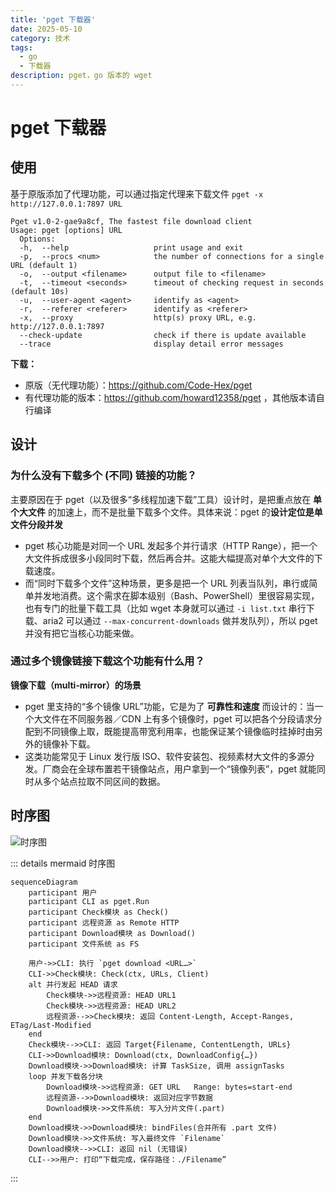 ```yaml
---
title: 'pget 下载器'
date: 2025-05-10
category: 技术
tags:
  - go
  - 下载器
description: pget，go 版本的 wget
---
```


# pget 下载器

## 使用

基于原版添加了代理功能，可以通过指定代理来下载文件 `pget -x http://127.0.0.1:7897 URL`

```shell{10}
Pget v1.0-2-gae9a8cf, The fastest file download client
Usage: pget [options] URL
  Options:
  -h,  --help                   print usage and exit
  -p,  --procs <num>            the number of connections for a single URL (default 1)
  -o,  --output <filename>      output file to <filename>
  -t,  --timeout <seconds>      timeout of checking request in seconds (default 10s)
  -u,  --user-agent <agent>     identify as <agent>
  -r,  --referer <referer>      identify as <referer>
  -x,  --proxy                  http(s) proxy URL, e.g. http://127.0.0.1:7897
  --check-update                check if there is update available
  --trace                       display detail error messages
```

**下载：**
- 原版（无代理功能）：https://github.com/Code-Hex/pget
- 有代理功能的版本：https://github.com/howard12358/pget ，其他版本请自行编译

## 设计

### 为什么没有下载多个 (不同) 链接的功能？

主要原因在于 pget（以及很多“多线程加速下载”工具）设计时，是把重点放在 **单个大文件** 的加速上，而不是批量下载多个文件。具体来说：pget 的**设计定位是单文件分段并发**

- pget 核心功能是对同一个 URL 发起多个并行请求（HTTP Range），把一个大文件拆成很多小段同时下载，然后再合并。这能大幅提高对单个大文件的下载速度。
- 而“同时下载多个文件”这种场景，更多是把一个 URL 列表当队列，串行或简单并发地消费。这个需求在脚本级别（Bash、PowerShell）里很容易实现，也有专门的批量下载工具（比如 wget 本身就可以通过 `-i list.txt` 串行下载、aria2 可以通过 `--max-concurrent-downloads` 做并发队列），所以 pget 并没有把它当核心功能来做。

### 通过多个镜像链接下载这个功能有什么用？

**镜像下载（multi‑mirror）的场景**

- pget 里支持的“多个镜像 URL”功能，它是为了 **可靠性和速度** 而设计的：当一个大文件在不同服务器／CDN 上有多个镜像时，pget 可以把各个分段请求分配到不同镜像上取，既能提高带宽利用率，也能保证某个镜像临时挂掉时由另外的镜像补下载。
- 这类功能常见于 Linux 发行版 ISO、软件安装包、视频素材大文件的多源分发。厂商会在全球布置若干镜像站点，用户拿到一个“镜像列表”，pget 就能同时从多个站点拉取不同区间的数据。

## 时序图

![时序图](/img/pget时序图.png)

::: details mermaid 时序图
```mermaid
sequenceDiagram
    participant 用户
    participant CLI as pget.Run
    participant Check模块 as Check()
    participant 远程资源 as Remote HTTP
    participant Download模块 as Download()
    participant 文件系统 as FS

    用户->>CLI: 执行 `pget download <URL…>`
    CLI->>Check模块: Check(ctx, URLs, Client)
    alt 并行发起 HEAD 请求
        Check模块->>远程资源: HEAD URL1
        Check模块->>远程资源: HEAD URL2
        远程资源-->>Check模块: 返回 Content-Length, Accept-Ranges, ETag/Last-Modified
    end
    Check模块-->>CLI: 返回 Target{Filename, ContentLength, URLs}
    CLI->>Download模块: Download(ctx, DownloadConfig{…})
    Download模块->>Download模块: 计算 TaskSize, 调用 assignTasks
    loop 并发下载各分块
        Download模块->>远程资源: GET URL   Range: bytes=start-end
        远程资源-->>Download模块: 返回对应字节数据
        Download模块->>文件系统: 写入分片文件(.part)
    end
    Download模块->>Download模块: bindFiles(合并所有 .part 文件)
    Download模块->>文件系统: 写入最终文件 `Filename`
    Download模块-->>CLI: 返回 nil (无错误)
    CLI-->>用户: 打印“下载完成，保存路径：./Filename”
```
:::
